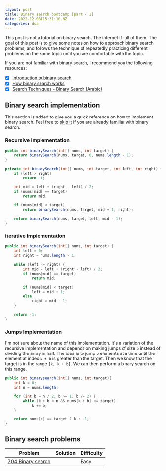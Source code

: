 ```yaml
---
layout: post
title: Binary search bootcamp [part - 1]
date: 2022-12-08T15:31:10.NZ
categories: dsa
---
```


This post is not a tutorial on binary search. The internet if full of them. The goal of this post is to give some
notes on how to approach binary search problems, and follows the technique of repeatedly practicing different
problems on the same topic until you are comfortable with the topic.

If you are not familiar with binary search, I recommend you the following resources:

- [x] [Introduction to binary search](https://www.youtube.com/watch?v=v9IWor4n0Ys)
- [x] [How binary search works](https://www.youtube.com/watch?v=JQhciTuD3E8)
- [x] [Search Techniques - Binary Search (Arabic)](https://www.youtube.com/watch?v=2G7RzlxTNPo)

## Binary search implementation

This section is added to give you a quick reference on how to implement binary search. Feel free
to [skip it](#binary-search-problems) if you are already familiar with binary search.

### Recursive implementation

```java
public int binarySearch(int[] nums, int target) {
    return binarySearch(nums, target, 0, nums.length - 1);
}

private int binarySearch(int[] nums, int target, int left, int right) {
    if (left > right) 
        return -1;

    int mid = left + (right - left) / 2;
    if (nums[mid] == target) 
        return mid;

    if (nums[mid] < target)
        return binarySearch(nums, target, mid + 1, right);

    return binarySearch(nums, target, left, mid - 1);
}
```

### Iterative implementation

```java
public int binarySearch(int[] nums, int target) {
    int left = 0;
    int right = nums.length - 1;

    while (left <= right) {
        int mid = left + (right - left) / 2;
        if (nums[mid] == target) 
            return mid;

        if (nums[mid] < target)
            left = mid + 1;
        else
            right = mid - 1;
    }

    return -1;
}
```

### Jumps Implementation

I'm not sure about the name of this implementation. It's a variation of the recursive implementation and depends on
making jumps of size `b` instead of dividing the array in half. The idea is to jump `b` elements at a time until the
element at index `k + b` is greater than the target. Then we know that the target is in the range `[k, k + b]`. We can
then perform a binary search on this range.

```java
public int binarysearch(int[] nums, int target){
    int k = 0;
    int n = nums.length;

    for (int b = n / 2; b >= 1; b /= 2) {
        while (k + b < n && nums[k + b] <= target)
            k += b;
    }

    return nums[k] == target ? k : -1;
}
```

## Binary search problems

| Problem                                                           | Solution | Difficulty |
|-------------------------------------------------------------------|----------|------------|
| [704 Binary search](https://leetcode.com/problems/binary-search/) |          | Easy       |
